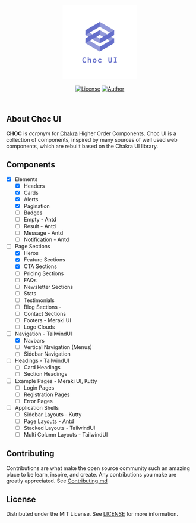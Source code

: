 <p align="center"><a href="https://laravel.com" target="_blank"><img src="./logo.png" width="200"></a></p>

<div align="center">

[![License](https://img.shields.io/github/license/anubra266/choc-ui.svg?style=for-the-badge)](https://github.com/anubra266/choc-ui/blob/master/LICENSE)
[![Author](https://img.shields.io/badge/author-@anubra266-blue.svg?style=for-the-badge)](https://github.com/anubra266)

</div>
<br />

## About Choc UI

**CHOC** is _acronym_ for [Chakra](https://chakra-ui.com) Higher Order Components. Choc UI is a collection of components, inspired by many sources of well used web components, which are rebuilt based on the Chakra UI library.

## Components

- [x] Elements
  - [x] Headers
  - [x] Cards
  - [x] Alerts
  - [x] Pagination
  - [ ] Badges
  - [ ] Empty - Antd
  - [ ] Result - Antd
  - [ ] Message - Antd
  - [ ] Notification - Antd
- [ ] Page Sections
  - [x] Heros
  - [x] Feature Sections
  - [x] CTA Sections
  - [ ] Pricing Sections
  - [ ] FAQs
  - [ ] Newsletter Sections
  - [ ] Stats
  - [ ] Testimonials
  - [ ] Blog Sections -
  - [ ] Contact Sections
  - [ ] Footers - Meraki UI
  - [ ] Logo Clouds
- [ ] Navigation - TailwindUI
  - [x] Navbars
  - [ ] Vertical Navigation (Menus)
  - [ ] Sidebar Navigation
- [ ] Headings - TailwindUI
  - [ ] Card Headings
  - [ ] Section Headings
- [ ] Example Pages - Meraki UI, Kutty
  - [ ] Login Pages
  - [ ] Registration Pages
  - [ ] Error Pages
- [ ] Application Shells
  - [ ] Sidebar Layouts - Kutty
  - [ ] Page Layouts - Antd
  - [ ] Stacked Layouts - TailwindUI
  - [ ] Multi Column Layouts - TailwindUI

## Contributing

Contributions are what make the open source community such an amazing place to be learn, inspire, and create. Any contributions you make are greatly appreciated. See [Contributing.md](./CONTRIBUTING.md)


## License

Distributed under the MIT License. See [LICENSE](./LICENSE.md) for more information.
